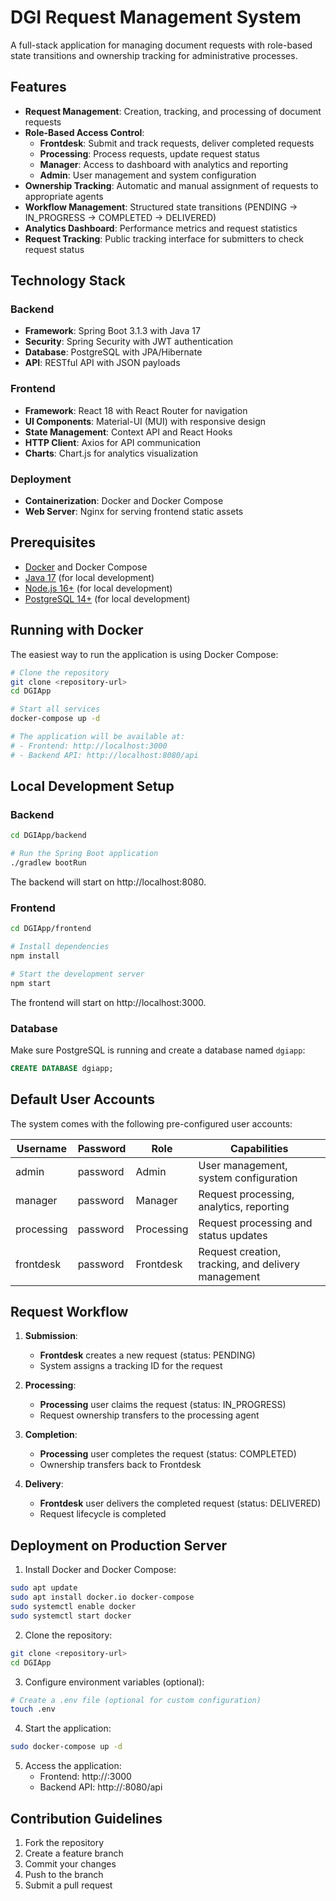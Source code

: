 # DGI Request Management System

A full-stack application for managing document requests with role-based state transitions and ownership tracking for administrative processes.

## Features

- **Request Management**: Creation, tracking, and processing of document requests
- **Role-Based Access Control**:
  - **Frontdesk**: Submit and track requests, deliver completed requests
  - **Processing**: Process requests, update request status
  - **Manager**: Access to dashboard with analytics and reporting
  - **Admin**: User management and system configuration
- **Ownership Tracking**: Automatic and manual assignment of requests to appropriate agents
- **Workflow Management**: Structured state transitions (PENDING → IN_PROGRESS → COMPLETED → DELIVERED)
- **Analytics Dashboard**: Performance metrics and request statistics
- **Request Tracking**: Public tracking interface for submitters to check request status

## Technology Stack

### Backend
- **Framework**: Spring Boot 3.1.3 with Java 17
- **Security**: Spring Security with JWT authentication
- **Database**: PostgreSQL with JPA/Hibernate
- **API**: RESTful API with JSON payloads

### Frontend
- **Framework**: React 18 with React Router for navigation
- **UI Components**: Material-UI (MUI) with responsive design
- **State Management**: Context API and React Hooks
- **HTTP Client**: Axios for API communication
- **Charts**: Chart.js for analytics visualization

### Deployment
- **Containerization**: Docker and Docker Compose
- **Web Server**: Nginx for serving frontend static assets

## Prerequisites

- [Docker](https://www.docker.com/get-started) and Docker Compose
- [Java 17](https://adoptium.net/) (for local development)
- [Node.js 16+](https://nodejs.org/) (for local development)
- [PostgreSQL 14+](https://www.postgresql.org/) (for local development)

## Running with Docker

The easiest way to run the application is using Docker Compose:

```bash
# Clone the repository
git clone <repository-url>
cd DGIApp

# Start all services
docker-compose up -d

# The application will be available at:
# - Frontend: http://localhost:3000
# - Backend API: http://localhost:8080/api
```

## Local Development Setup

### Backend

```bash
cd DGIApp/backend

# Run the Spring Boot application
./gradlew bootRun
```

The backend will start on http://localhost:8080.

### Frontend

```bash
cd DGIApp/frontend

# Install dependencies
npm install

# Start the development server
npm start
```

The frontend will start on http://localhost:3000.

### Database

Make sure PostgreSQL is running and create a database named `dgiapp`:

```sql
CREATE DATABASE dgiapp;
```

## Default User Accounts

The system comes with the following pre-configured user accounts:

| Username    | Password | Role       | Capabilities                                            |
|-------------|----------|------------|--------------------------------------------------------|
| admin       | password | Admin      | User management, system configuration                   |
| manager     | password | Manager    | Request processing, analytics, reporting                |
| processing  | password | Processing | Request processing and status updates                   |
| frontdesk   | password | Frontdesk  | Request creation, tracking, and delivery management     |

## Request Workflow

1. **Submission**: 
   - **Frontdesk** creates a new request (status: PENDING)
   - System assigns a tracking ID for the request

2. **Processing**:
   - **Processing** user claims the request (status: IN_PROGRESS)
   - Request ownership transfers to the processing agent

3. **Completion**:
   - **Processing** user completes the request (status: COMPLETED)
   - Ownership transfers back to Frontdesk

4. **Delivery**:
   - **Frontdesk** user delivers the completed request (status: DELIVERED)
   - Request lifecycle is completed

## Deployment on Production Server

1. Install Docker and Docker Compose:
```bash
sudo apt update
sudo apt install docker.io docker-compose
sudo systemctl enable docker
sudo systemctl start docker
```

2. Clone the repository:
```bash
git clone <repository-url>
cd DGIApp
```

3. Configure environment variables (optional):
```bash
# Create a .env file (optional for custom configuration)
touch .env
```

4. Start the application:
```bash
sudo docker-compose up -d
```

5. Access the application:
   - Frontend: http://<your-server-ip>:3000
   - Backend API: http://<your-server-ip>:8080/api

## Contribution Guidelines

1. Fork the repository
2. Create a feature branch
3. Commit your changes
4. Push to the branch
5. Submit a pull request 